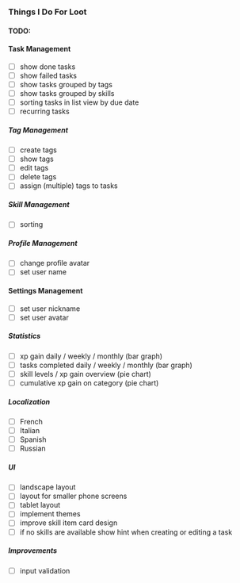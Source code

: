 ### Things I Do For Loot

#### TODO:

#### Task Management
- [ ] show done tasks
- [ ] show failed tasks
- [ ] show tasks grouped by tags
- [ ] show tasks grouped by skills
- [ ] sorting tasks in list view by due date
- [ ] recurring tasks

##### Tag Management
- [ ] create tags
- [ ] show tags
- [ ] edit tags
- [ ] delete tags
- [ ] assign (multiple) tags to tasks

##### Skill Management
- [ ] sorting

##### Profile Management
- [ ] change profile avatar
- [ ] set user name

#### Settings Management
- [ ] set user nickname
- [ ] set user avatar

##### Statistics
- [ ] xp gain daily / weekly / monthly (bar graph)
- [ ] tasks completed daily / weekly / monthly (bar graph)
- [ ] skill levels / xp gain overview (pie chart)
- [ ] cumulative xp gain on category (pie chart) 

##### Localization
- [ ] French
- [ ] Italian
- [ ] Spanish
- [ ] Russian

##### UI
- [ ] landscape layout
- [ ] layout for smaller phone screens
- [ ] tablet layout
- [ ] implement themes
- [ ] improve skill item card design
- [ ] if no skills are available show hint when creating or editing a task

##### Improvements
- [ ] input validation
